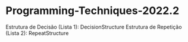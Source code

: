# Programming-Techniques-2022.2
Estrutura de Decisão (Lista 1): DecisionStructure
Estrutura de Repetição (Lista 2): RepeatStructure 
